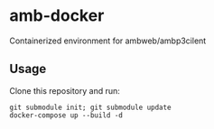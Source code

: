 # amb-docker
Containerized environment for ambweb/ambp3cilent

## Usage

Clone this repository and run:

```
git submodule init; git submodule update
docker-compose up --build -d
```
